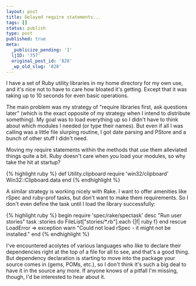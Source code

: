 ```yaml
---
layout: post
title: Delayed require statements...
tags: []
status: publish
type: post
published: true
meta:
  _publicize_pending: '1'
  ljID: '757'
  original_post_id: '828'
  _wp_old_slug: '828'
---
```

I have a set of Ruby utility libraries in my home directory for my own use, and it's nice not to have to care how bloated it's getting.  Except that it was taking up to 10 seconds for even basic operations.

The main problem was my strategy of "require libraries first, ask questions later" (which is the exact opposite of my strategy when I intend to distribute something).  My goal was to load everything up so I didn't have to think about which modules I needed (or type their names).  But even if all I was calling was a little file slurping routine, I got date parsing and PStore and a bunch of other stuff I didn't need.

Moving my require statements within the methods that use them alleviated things quite a bit.  Ruby doesn't care when you load your modules, so why take the hit at startup?

{% highlight ruby %}
def Utility.clipboard
	require 'win32/clipboard'
	Win32::Clipboard.data
end
{% endhighlight %}

A similar strategy is working nicely with Rake.  I want to offer amenities like rSpec and ruby-prof tasks, but don't want to make them requirements.  So I don't even define the task until I load the library successfully:

{% highlight ruby %}
begin
	require 'spec/rake/spectask'
	desc "Run user stories"
	task :stories do
		FileList["stories/*.rb"].each {|f| ruby f}
	end
rescue LoadError => exception
	warn "Could not load rSpec - it might not be installed."
end
{% endhighlight %}

I've encountered acolytes of various languages who like to declare their dependencies right at the top of a file for all to see, and that's a good thing.  But dependency declaration is starting to move into the package your source comes in (gems, POMs, etc.), so I don't think it's such a big deal to have it in the source any more.  If anyone knows of a pitfall I'm missing, though, I'd be interested to hear about it.
